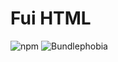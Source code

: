 # Fui HTML

![npm](https://img.shields.io/npm/v/@chaffity/fui-html.svg?style=flat-square)
![Bundlephobia](https://img.shields.io/bundlephobia/min/@chaffity/fui-html.svg?style=flat-square)
